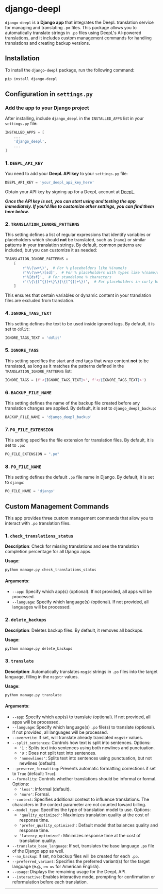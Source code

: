 
# django-deepl

`django-deepl` is a **Django app** that integrates the DeepL translation service for managing and translating `.po` files. This package allows you to automatically translate strings in `.po` files using DeepL's AI-powered translations, and it includes custom management commands for handling translations and creating backup versions.

## Installation

To install the `django-deepl` package, run the following command:

```bash
pip install django-deepl
```

## Configuration in `settings.py`

### Add the app to your Django project

After installing, include `django_deepl` in the `INSTALLED_APPS` list in your `settings.py` file:

```python
INSTALLED_APPS = [
    ...
    'django_deepl',
    ...
]
```

### 1. `DEEPL_API_KEY`

You need to add your **DeepL API key** to your `settings.py` file:

```python
DEEPL_API_KEY = 'your_deepl_api_key_here'
```

Obtain your API key by signing up for a DeepL account at [DeepL](https://www.deepl.com/signup).

***Once the API key is set, you can start using and testing the app immediately. If you'd like to customize other settings, you can find them here below.***

### 2. `TRANSLATION_IGNORE_PATTERNS`

This setting defines a list of regular expressions that identify variables or placeholders which should **not** be translated, such as `{name}` or similar patterns in your translation strings. By default, common patterns are included, but you can customize it as needed:

```python
TRANSLATION_IGNORE_PATTERNS = 
    [
        r'%\(\w+\)',  # For % placeholders like %(name)s
        r'%\(\w+\)[sd]',  # For % placeholders with types like %(name)s or %(count)d
        r'%[dsf]',  # For standalone % characters
        r'(\{\{[^{}]+\}\}|\{[^{}]+\})',  # For placeholders in curly braces like {{name}} or {count}
    ]
```

This ensures that certain variables or dynamic content in your translation files are excluded from translation.

### 4. `IGNORE_TAGS_TEXT`

This setting defines the text to be used inside ignored tags. By default, it is set to `ddlit`:

```python
IGNORE_TAGS_TEXT = 'ddlit'
```

### 5. `IGNORE_TAGS`

This setting specifies the start and end tags that wrap content **not** to be translated, as long as it matches the patterns defined in the `TRANSLATION_IGNORE_PATTERNS` list:

```python
IGNORE_TAGS = (f'<{IGNORE_TAGS_TEXT}>', f'</{IGNORE_TAGS_TEXT}>')
```

### 6. `BACKUP_FILE_NAME`

This setting defines the name of the backup file created before any translation changes are applied. By default, it is set to `django_deepl_backup`:

```python
BACKUP_FILE_NAME = 'django_deepl_backup'
```

### 7. `PO_FILE_EXTENSION`

This setting specifies the file extension for translation files. By default, it is set to `.po`:

```python
PO_FILE_EXTENSION = ".po"
```

### 8. `PO_FILE_NAME`

This setting defines the default `.po` file name in Django. By default, it is set to `django`:

```python
PO_FILE_NAME = 'django'
```

## Custom Management Commands

This app provides three custom management commands that allow you to interact with `.po` translation files.

### 1. `check_translations_status`

**Description**: Check for missing translations and see the translation completion percentage for all Django apps.

**Usage**:

```bash
python manage.py check_translations_status
```

#### Arguments:
- `--app`: Specify which app(s) (optional). If not provided, all apps will be processed.
- `--language`: Specify which language(s) (optional). If not provided, all languages will be processed.

### 2. `delete_backups`

**Description**: Deletes backup files. By default, it removes all backups.

**Usage**:

```bash
python manage.py delete_backups
```

### 3. `translate`

**Description**: Automatically translates `msgid` strings in `.po` files into the target language, filling in the `msgstr` values.

**Usage**:

```bash
python manage.py translate
```

#### Arguments:
- `--app`: Specify which app(s) to translate (optional). If not provided, all apps will be processed.
- `--language`: Specify which language(s) `.po` file(s) to translate (optional). If not provided, all languages will be processed.
- `--overwrite`: If set, will translate already translated `msgstr` values.
- `--split_sentences`: Controls how text is split into sentences. Options:
  - `'1'`: Splits text into sentences using both newlines and punctuation.
  - `'0'`: Does not split text into sentences.
  - `'nonewlines'`: Splits text into sentences using punctuation, but not newlines (default).
- `--preserve_formatting`: Prevents automatic formatting corrections if set to `True` (default: `True`).
- `--formality`: Controls whether translations should be informal or formal. Options:
  - `'less'`: Informal (default).
  - `'more'`: Formal.
- `--context`: Specifies additional context to influence translations. The characters in the context parameter are not counted toward billing.
- `--model_type`: Specifies the type of translation model to use. Options:
  - `'quality_optimized'`: Maximizes translation quality at the cost of response time.
  - `'prefer_quality_optimized'`: Default model that balances quality and response time.
  - `'latency_optimized'`: Minimizes response time at the cost of translation quality.
- `--translate_base_language`: If set, translates the base language `.po` file of the Django app as well.
- `--no_backup`: If set, no backup files will be created for each `.po`.
- `--preferred_variant`: Specifies the preferred variant(s) for the target language (e.g., `en-us` for American English).
- `--usage`: Displays the remaining usage for the DeepL API.
- `--interactive`: Enables interactive mode, prompting for confirmation or reformulation before each translation.

---
